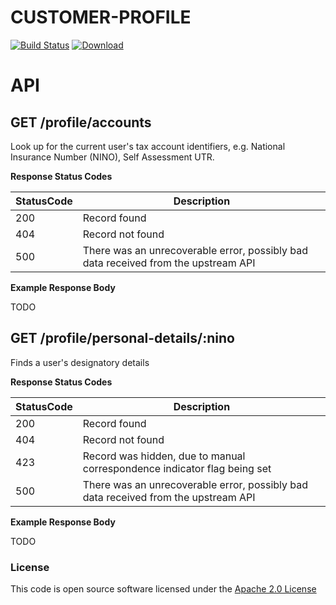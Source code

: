 # CUSTOMER-PROFILE

[![Build Status](https://travis-ci.org/hmrc/customer-profile.svg?branch=master)](https://travis-ci.org/hmrc/customer-profile) [ ![Download](https://api.bintray.com/packages/hmrc/releases/customer-profile/images/download.svg) ](https://bintray.com/hmrc/releases/customer-profile/_latestVersion)


# API

## GET     /profile/accounts

Look up for the current user's tax account identifiers, e.g. National Insurance Number (NINO), Self Assessment UTR.

**Response Status Codes**

| StatusCode | Description                                                                                                       |
|------------|-------------------------------------------------------------------------------------------------------------------|
| 200        | Record found                                                                                                      |
| 404        | Record not found                                                                                                  |
| 500        | There was an unrecoverable error, possibly bad data received from the upstream API

**Example Response Body**

TODO


## GET     /profile/personal-details/:nino

Finds a user's designatory details

**Response Status Codes**

| StatusCode | Description                                                                                                       |
|------------|-------------------------------------------------------------------------------------------------------------------|
| 200        | Record found                                                                                                      |
| 404        | Record not found                                                                                                  |
| 423        | Record was hidden, due to manual correspondence indicator flag being set                                          |
| 500        | There was an unrecoverable error, possibly bad data received from the upstream API

**Example Response Body**

TODO



### License

This code is open source software licensed under the [Apache 2.0 License]("http://www.apache.org/licenses/LICENSE-2.0.html")
